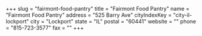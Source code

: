 +++
slug = "fairmont-food-pantry"
title = "Fairmont Food Pantry"
name = "Fairmont Food Pantry"
address = "525 Barry Ave"
cityIndexKey = "city-il-lockport"
city = "Lockport"
state = "IL"
postal = "60441"
website = ""
phone = "815-723-3577"
fax = ""
+++

